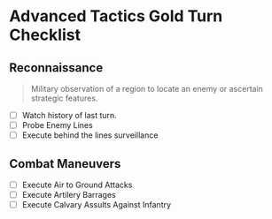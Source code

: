 Advanced Tactics Gold Turn Checklist
====================================

## Reconnaissance

> Military observation of a region to locate an enemy or ascertain strategic features.

- [ ] Watch history of last turn.
- [ ] Probe Enemy Lines
- [ ] Execute behind the lines surveillance

## Combat Maneuvers

- [ ] Execute Air to Ground Attacks
- [ ] Execute Artilery Barrages
- [ ] Execute Calvary Assults Against Infantry
